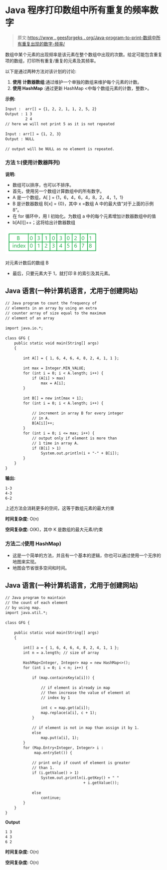 # Java 程序打印数组中所有重复的频率数字

> 原文:[https://www . geesforgeks . org/Java-program-to-print-数组中所有重复出现的数字-频率/](https://www.geeksforgeeks.org/java-program-to-print-all-the-repeated-numbers-with-frequency-in-an-array/)

数组中某个元素的出现频率是该元素在整个数组中出现的次数。给定可能包含重复项的数组，打印所有重复/重复的元素及其频率。

以下是通过两种方法对该计划的讨论:

1.  **使用** **计数器数组**:通过维护一个单独的数组来维护每个元素的计数。
2.  **使用 HashMap** :通过更新 HashMap <中每个数组元素的计数，整数>。

**示例:**

```
Input :  arr[] = {1, 2, 2, 1, 1, 2, 5, 2}
Output : 1 3
         2 4
// here we will not print 5 as it is not repeated 

Input : arr[] = {1, 2, 3}
Output : NULL

// output will be NULL as no element is repeated.
```

### 方法 1:(使用计数器阵列)

**说明:**

*   数组可以排序，也可以不排序。
*   首先，使用另一个数组计算数组中的所有数字。
*   A 是一个数组，A[ ] = {1，6，4，6，4，8，2，4，1，1}
*   B 是计数器数组 B[x] = {0}，其中 x =数组 A 中的最大值“对于上面的示例 8”。
*   在 for 循环中，用 I 初始化。为数组 a 中的每个元素增加计数器数组中的值
*   b[A[I]]++；这将给出计数器数组

![](img/47f707bd6884e0cd3e75ecbbfa591f98.png)

对元素计数后的数组 B

*   最后，只要元素大于 1，就打印 B 的索引及其元素。

## Java 语言(一种计算机语言，尤用于创建网站)

```
// Java program to count the frequency of
// elements in an array by using an extra
// counter array of size equal to the maximum
// element of an array

import java.io.*;

class GFG {
    public static void main(String[] args)
    {

        int A[] = { 1, 6, 4, 6, 4, 8, 2, 4, 1, 1 };

        int max = Integer.MIN_VALUE;
        for (int i = 0; i < A.length; i++) {
            if (A[i] > max)
                max = A[i];
        }

        int B[] = new int[max + 1];
        for (int i = 0; i < A.length; i++) {

            // increment in array B for every integer
            // in A.
            B[A[i]]++;
        }
        for (int i = 0; i <= max; i++) {
            // output only if element is more than
            // 1 time in array A.
            if (B[i] > 1)
                System.out.println(i + "-" + B[i]);
        }
    }
}
```

**输出:**

```
1-3
4-3
6-2
```

上述方法会消耗更多的空间，这等于数组元素的最大约束

**时间复杂度:** O(n)

**空间复杂度:** O(K)，其中 K 是数组的最大元素/约束

### 方法二:(使用 HashMap)

*   这是一个简单的方法，并且有一个基本的逻辑，你也可以通过使用一个无序的地图来实现。
*   地图会节省很多空间和时间。

## Java 语言(一种计算机语言，尤用于创建网站)

```
// Java program to maintain
// the count of each element
// by using map.
import java.util.*;

class GFG {

    public static void main(String[] args)
    {

        int[] a = { 1, 6, 4, 6, 4, 8, 2, 4, 1, 1 };
        int n = a.length; // size of array

        HashMap<Integer, Integer> map = new HashMap<>();
        for (int i = 0; i < n; i++) {

            if (map.containsKey(a[i])) {

                // if element is already in map
                // then increase the value of element at
                // index by 1

                int c = map.get(a[i]);
                map.replace(a[i], c + 1);
            }

            // if element is not in map than assign it by 1.
            else
                map.put(a[i], 1);
        }
        for (Map.Entry<Integer, Integer> i :
             map.entrySet()) {

            // print only if count of element is greater
            // than 1.
            if (i.getValue() > 1)
                System.out.println(i.getKey() + " "
                                   + i.getValue());

            else
                continue;
        }
    }
}
```

**Output**

```
1 3
4 3
6 2
```

**时间复杂度:** O(n)

**空间复杂度:** O(n)
